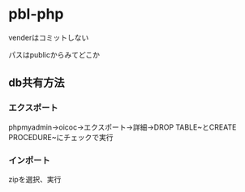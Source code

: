 # pbl-php

venderはコミットしない

パスはpublicからみてどこか

## db共有方法

### エクスポート

phpmyadmin→oicoc→エクスポート→詳細→DROP TABLE~とCREATE PROCEDURE~にチェックで実行

### インポート

zipを選択、実行
